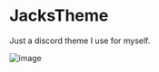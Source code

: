 # JacksTheme
Just a discord theme I use for myself.


![image](https://github.com/egg883/JacksTheme/assets/106391253/fcb0cc6d-0a53-4877-bee3-98e956089b1e)
